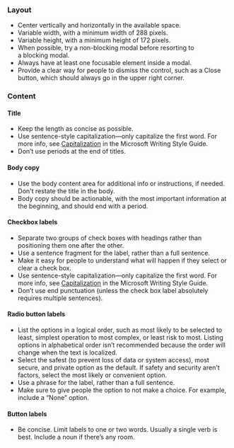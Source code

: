 ### Layout

- Center vertically and horizontally in the available space.
- Variable width, with a minimum width of 288 pixels.
- Variable height, with a minimum height of 172 pixels.
- When possible, try a non-blocking modal before resorting to a blocking modal.
- Always have at least one focusable element inside a modal.
- Provide a clear way for people to dismiss the control, such as a Close button, which should always go in the upper right corner.

### Content

#### Title

- Keep the length as concise as possible.
- Use sentence-style capitalization—only capitalize the first word. For more info, see [Capitalization] in the Microsoft Writing Style Guide.
- Don’t use periods at the end of titles.

[capitalization]: https://docs.microsoft.com/style-guide/capitalization

#### Body copy

- Use the body content area for additional info or instructions, if needed. Don't restate the title in the body.
- Body copy should be actionable, with the most important information at the beginning, and should end with a period.

#### Checkbox labels

- Separate two groups of check boxes with headings rather than positioning them one after the other.
- Use a sentence fragment for the label, rather than a full sentence.
- Make it easy for people to understand what will happen if they select or clear a check box.
- Use sentence-style capitalization—only capitalize the first word. For more info, see [Capitalization] in the Microsoft Writing Style Guide.
- Don’t use end punctuation (unless the check box label absolutely requires multiple sentences).

#### Radio button labels

- List the options in a logical order, such as most likely to be selected to least, simplest operation to most complex, or least risk to most. Listing options in alphabetical order isn’t recommended because the order will change when the text is localized.
- Select the safest (to prevent loss of data or system access), most secure, and private option as the default. If safety and security aren't factors, select the most likely or convenient option.
- Use a phrase for the label, rather than a full sentence.
- Make sure to give people the option to not make a choice. For example, include a “None” option.

#### Button labels

- Be concise. Limit labels to one or two words. Usually a single verb is best. Include a noun if there’s any room.
